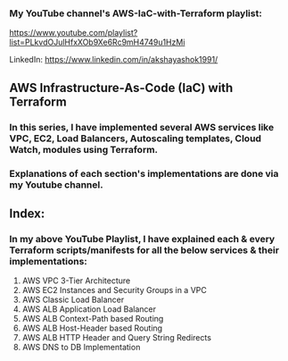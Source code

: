 ### My YouTube channel's AWS-IaC-with-Terraform playlist: 
https://www.youtube.com/playlist?list=PLkvdOJulHfxXOb9Xe6Rc9mH4749u1HzMi

LinkedIn: https://www.linkedin.com/in/akshayashok1991/

## AWS Infrastructure-As-Code (IaC) with Terraform

### In this series, I have implemented several AWS services like VPC, EC2, Load Balancers, Autoscaling templates, Cloud Watch, modules using Terraform.

### Explanations of each section's implementations are done via my Youtube channel. 

## Index:
### In my above YouTube Playlist, I have explained each & every Terraform scripts/manifests for all the below services & their implementations:
01. AWS VPC 3-Tier Architecture
02. AWS EC2 Instances and Security Groups in a VPC
03. AWS Classic Load Balancer
04. AWS ALB Application Load Balancer
05. AWS ALB Context-Path based Routing 
06. AWS ALB Host-Header based Routing
07. AWS ALB HTTP Header and Query String Redirects
08. AWS DNS to DB Implementation

